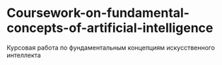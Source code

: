 # Coursework-on-fundamental-concepts-of-artificial-intelligence
Курсовая работа по фундаментальным концепциям искусственного интеллекта
